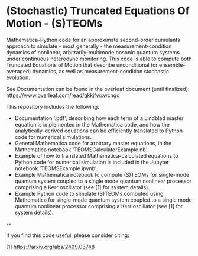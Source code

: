 # (Stochastic) Truncated Equations Of Motion - (S)TEOMs
Mathematica-Python code for an approximate second-order cumulants approach to simulate - most generally - the measurement-condition dynamics of nonlinear, arbitrarily-multimode bosonic quantum systems under continuous heterodyne monitoring.
This code is able to compute both Truncated Equations of Motion that describe unconditional (or ensemble-averaged) dynamics, as well as measurement-condition stochastic evolution.

See Documentation can be found in the overleaf document (until finalized):
https://www.overleaf.com/read/qkkjfwxwcngd

This repository includes the following:
- Documentation '.pdf', describing how each term of a Lindblad master equation is implemented in the Mathematica code, and how the analytically-derived equations can be efficiently translated to Python code for numerical simulations.
- General Mathematica code for arbitrary master equations, in the Mathematica notebook 'TEOMSCalculatorExample.nb'.
- Example of how to translated Mathematica-calculated equations to Python code for numerical simulation  is included in the Jupyter notebook 'TEOMSExample.ipynb'.
- Example Mathematica notebook to compute (S)TEOMs for single-mode quantum system coupled to a single mode quantum nonlinear processor comprising a Kerr oscillator (see [1] for system details).
- Example Python code to simulate (S)TEOMs computed using Mathematica for single-mode quantum system coupled to a single mode quantum nonlinear processor comprising a Kerr oscillator (see [1] for system details).

--

If you find this code useful, please consider citing: 

[1] https://arxiv.org/abs/2409.03748
